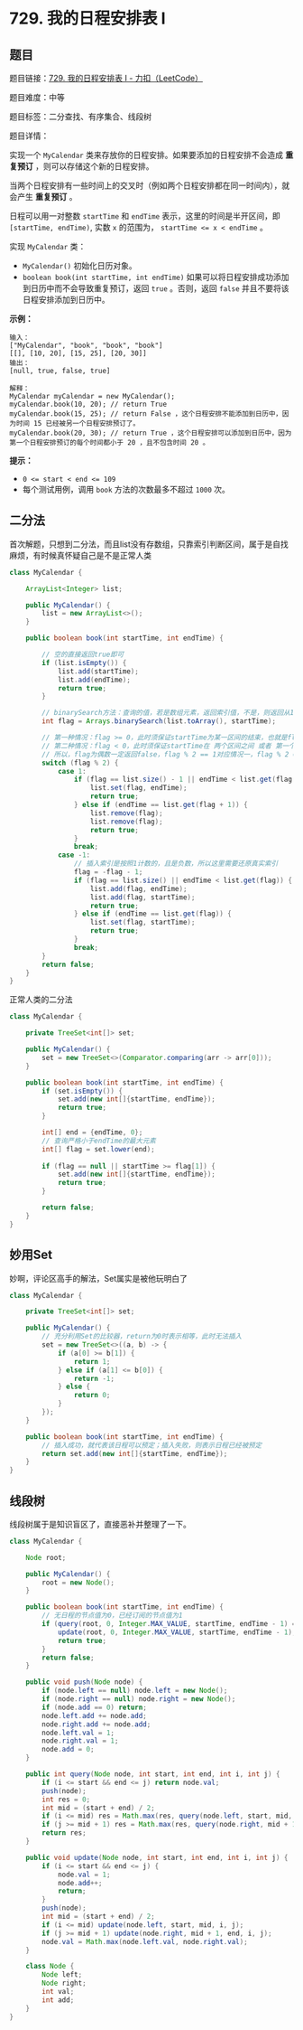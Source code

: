 # 729. 我的日程安排表 I

## 题目

题目链接：[729. 我的日程安排表 I - 力扣（LeetCode）](https://leetcode.cn/problems/my-calendar-i/description/)

题目难度：中等

题目标签：二分查找、有序集合、线段树

题目详情：

实现一个 `MyCalendar` 类来存放你的日程安排。如果要添加的日程安排不会造成 **重复预订** ，则可以存储这个新的日程安排。

当两个日程安排有一些时间上的交叉时（例如两个日程安排都在同一时间内），就会产生 **重复预订** 。

日程可以用一对整数 `startTime` 和 `endTime` 表示，这里的时间是半开区间，即 `[startTime, endTime)`, 实数 `x` 的范围为，  `startTime <= x < endTime` 。

实现 `MyCalendar` 类：

- `MyCalendar()` 初始化日历对象。
- `boolean book(int startTime, int endTime)` 如果可以将日程安排成功添加到日历中而不会导致重复预订，返回 `true` 。否则，返回 `false` 并且不要将该日程安排添加到日历中。

**示例：**

```
输入：
["MyCalendar", "book", "book", "book"]
[[], [10, 20], [15, 25], [20, 30]]
输出：
[null, true, false, true]

解释：
MyCalendar myCalendar = new MyCalendar();
myCalendar.book(10, 20); // return True
myCalendar.book(15, 25); // return False ，这个日程安排不能添加到日历中，因为时间 15 已经被另一个日程安排预订了。
myCalendar.book(20, 30); // return True ，这个日程安排可以添加到日历中，因为第一个日程安排预订的每个时间都小于 20 ，且不包含时间 20 。
```

**提示：**

- `0 <= start < end <= 109`
- 每个测试用例，调用 `book` 方法的次数最多不超过 `1000` 次。



## 二分法

首次解题，只想到二分法，而且list没有存数组，只靠索引判断区间，属于是自找麻烦，有时候真怀疑自己是不是正常人类

```java
class MyCalendar {

    ArrayList<Integer> list;

    public MyCalendar() {
        list = new ArrayList<>();
    }

    public boolean book(int startTime, int endTime) {

        // 空的直接返回true即可
        if (list.isEmpty()) {
            list.add(startTime);
            list.add(endTime);
            return true;
        }

        // binarySearch方法：查询的值，若是数组元素，返回索引值，不是，则返回从1开始计数的“-插入点索引值”
        int flag = Arrays.binarySearch(list.toArray(), startTime);

        // 第一种情况：flag >= 0，此时须保证startTime为某一区间的结束，也就是flag必须为奇数
        // 第二种情况：flag < 0，此时须保证startTime在 两个区间之间 或者 第一个区间之前 或者 最后一个区间之后，也就是flag必须为奇数
        // 所以，flag为偶数一定返回false，flag % 2 == 1对应情况一，flag % 2 == -1对应情况二
        switch (flag % 2) {
            case 1:
                if (flag == list.size() - 1 || endTime < list.get(flag + 1)) {
                    list.set(flag, endTime);
                    return true;
                } else if (endTime == list.get(flag + 1)) {
                    list.remove(flag);
                    list.remove(flag);
                    return true;
                }
                break;
            case -1:
                // 插入索引是按照1计数的，且是负数，所以这里需要还原真实索引
                flag = -flag - 1;
                if (flag == list.size() || endTime < list.get(flag)) {
                    list.add(flag, endTime);
                    list.add(flag, startTime);
                    return true;
                } else if (endTime == list.get(flag)) {
                    list.set(flag, startTime);
                    return true;
                }
                break;
        }
        return false;
    }
}
```



正常人类的二分法

``` java
class MyCalendar {

    private TreeSet<int[]> set;

    public MyCalendar() {
        set = new TreeSet<>(Comparator.comparing(arr -> arr[0]));
    }

    public boolean book(int startTime, int endTime) {
        if (set.isEmpty()) {
            set.add(new int[]{startTime, endTime});
            return true;
        }

        int[] end = {endTime, 0};
        // 查询严格小于endTime的最大元素
        int[] flag = set.lower(end);
        
        if (flag == null || startTime >= flag[1]) {
            set.add(new int[]{startTime, endTime});
            return true;
        }

        return false;
    }
}
```



## 妙用Set

妙啊，评论区高手的解法，Set属实是被他玩明白了

``` java
class MyCalendar {

    private TreeSet<int[]> set;

    public MyCalendar() {
        // 充分利用Set的比较器，return为0时表示相等，此时无法插入
        set = new TreeSet<>((a, b) -> {
            if (a[0] >= b[1]) {
                return 1;
            } else if (a[1] <= b[0]) {
                return -1;
            } else {
                return 0;
            }
        });
    }

    public boolean book(int startTime, int endTime) {
        // 插入成功，就代表该日程可以预定；插入失败，则表示日程已经被预定
        return set.add(new int[]{startTime, endTime});
    }
}
```



## 线段树

线段树属于是知识盲区了，直接恶补并整理了一下。

``` java
class MyCalendar {

    Node root;

    public MyCalendar() {
        root = new Node();
    }

    public boolean book(int startTime, int endTime) {
        // 无日程的节点值为0，已经订阅的节点值为1
        if (query(root, 0, Integer.MAX_VALUE, startTime, endTime - 1) == 0) {
            update(root, 0, Integer.MAX_VALUE, startTime, endTime - 1);
            return true;
        }
        return false;
    }

    public void push(Node node) {
        if (node.left == null) node.left = new Node();
        if (node.right == null) node.right = new Node();
        if (node.add == 0) return;
        node.left.add += node.add;
        node.right.add += node.add;
        node.left.val = 1;
        node.right.val = 1;
        node.add = 0;
    }

    public int query(Node node, int start, int end, int i, int j) {
        if (i <= start && end <= j) return node.val;
        push(node);
        int res = 0;
        int mid = (start + end) / 2;
        if (i <= mid) res = Math.max(res, query(node.left, start, mid, i, j));
        if (j >= mid + 1) res = Math.max(res, query(node.right, mid + 1, end, i, j));
        return res;
    }

    public void update(Node node, int start, int end, int i, int j) {
        if (i <= start && end <= j) {
            node.val = 1;
            node.add++;
            return;
        }
        push(node);
        int mid = (start + end) / 2;
        if (i <= mid) update(node.left, start, mid, i, j);
        if (j >= mid + 1) update(node.right, mid + 1, end, i, j);
        node.val = Math.max(node.left.val, node.right.val);
    }

    class Node {
        Node left;
        Node right;
        int val;
        int add;
    }
}
```

